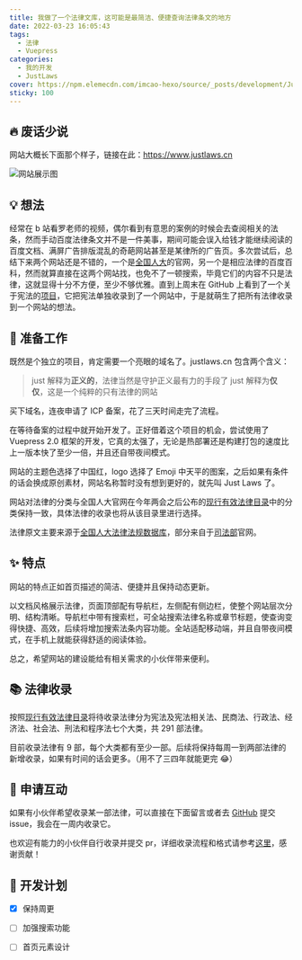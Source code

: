 ```yaml
---
title: 我做了一个法律文库，这可能是最简洁、便捷查询法律条文的地方
date: 2022-03-23 16:05:43
tags:
  - 法律
  - Vuepress
categories:
  - 我的开发
  - JustLaws
cover: https://npm.elemecdn.com/imcao-hexo/source/_posts/development/JustLaws/JustLaws/exhibition.png
sticky: 100
---
```


## 🔥 废话少说

网站大概长下面那个样子，链接在此：https://www.justlaws.cn

![网站展示图](https://npm.elemecdn.com/imcao-hexo/source/_posts/development/JustLaws/JustLaws/exhibition.png)

## 💡 想法

经常在 b 站看罗老师的视频，偶尔看到有意思的案例的时候会去查阅相关的法条，然而手动百度法律条文并不是一件美事，期间可能会误入给钱才能继续阅读的百度文档、满屏广告排版混乱的奇葩网站甚至是某律所的广告页。多次尝试后，总结下来两个网站还是不错的，一个是[全国人大](http://www.npc.gov.cn/)的官网，另一个是相应法律的百度百科，然而就算直接在这两个网站找，也免不了一顿搜索，毕竟它们的内容不只是法律，这就显得十分不方便，至少不够优雅。直到上周末在 GitHub 上看到了一个关于宪法的[项目](https://github.com/cn/constitution)，它把宪法单独收录到了一个网站中，于是就萌生了把所有法律收录到一个网站的想法。

## 🍔 准备工作

既然是个独立的项目，肯定需要一个亮眼的域名了。justlaws.cn 包含两个含义：

> just 解释为**正义的**，法律当然是守护正义最有力的手段了
> just 解释为**仅仅**，这是一个纯粹的只有法律的网站

买下域名，连夜申请了 ICP 备案，花了三天时间走完了流程。

在等待备案的过程中就开始开发了。正好借着这个项目的机会，尝试使用了 Vuepress 2.0 框架的开发，它真的太强了，无论是热部署还是构建打包的速度比上一版本快了至少一倍，并且还自带夜间模式。

网站的主题色选择了中国红，logo 选择了 Emoji 中天平的图案，之后如果有条件的话会换成原创素材，网站名称暂时没有想到更好的，就先叫 Just Laws 了。

网站对法律的分类与全国人大官网在今年两会之后公布的[现行有效法律目录](http://www.npc.gov.cn/npc/c30834/202203/a327af7452d446bea33e3e3138efd808.shtml)中的分类保持一致，具体法律的收录也将从该目录里进行选择。

法律原文主要来源于[全国人大法律法规数据库](https://flk.npc.gov.cn/)，部分来自于[司法部](http://www.moj.gov.cn/pub/sfbgw/flfggz/flfggzflty/fltysfxzxgflfg/)官网。

## ✨ 特点

网站的特点正如首页描述的简洁、便捷并且保持动态更新。

以文档风格展示法律，页面顶部配有导航栏，左侧配有侧边栏，使整个网站层次分明、结构清晰。导航栏中带有搜索栏，可全站搜索法律名称或章节标题，使查询变得快捷、高效，后续将增加搜索法条内容功能。全站适配移动端，并且自带夜间模式，在手机上就能获得舒适的阅读体验。

总之，希望网站的建设能给有相关需求的小伙伴带来便利。

## 📚 法律收录

按照[现行有效法律目录](http://www.npc.gov.cn/npc/c30834/202203/a327af7452d446bea33e3e3138efd808.shtml)将待收录法律分为宪法及宪法相关法、民商法、行政法、经济法、社会法、刑法和程序法七个大类，共 291 部法律。

目前收录法律有 9 部，每个大类都有至少一部。后续将保持每周一到两部法律的新增收录，如果有时间的话会更多。（用不了三四年就能更完 😂）

## 👾 申请互动

如果有小伙伴希望收录某一部法律，可以直接在下面留言或者去 [GitHub](https://github.com/ImCa0/just-laws) 提交 issue，我会在一周内收录它。

也欢迎有能力的小伙伴自行收录并提交 pr，详细收录流程和格式请参考[这里](/2022/05/11/ContributionGuide/)，感谢贡献！

## 📝 开发计划

- [x] 保持周更

- [ ] 加强搜索功能

- [ ] 首页元素设计
